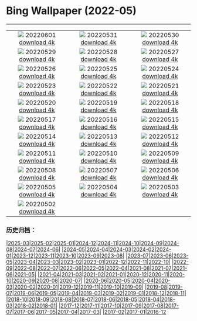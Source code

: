 # Bing Wallpaper (2022-05)
**************
| | | |
| :----: | :----: | :----: |
| ![](https://www.bing.com/th?id=OHR.ParrotDay_EN-US9824481217_1920x1080.jpg) 20220601 [download 4k](https://www.bing.com/th?id=OHR.ParrotDay_EN-US9824481217_UHD.jpg) | ![](https://www.bing.com/th?id=OHR.WW2Lincoln_EN-US6306243521_1920x1080.jpg) 20220531 [download 4k](https://www.bing.com/th?id=OHR.WW2Lincoln_EN-US6306243521_UHD.jpg) | ![](https://www.bing.com/th?id=OHR.HyaliteCreek_EN-US9700334811_1920x1080.jpg) 20220530 [download 4k](https://www.bing.com/th?id=OHR.HyaliteCreek_EN-US9700334811_UHD.jpg) |
| ![](https://www.bing.com/th?id=OHR.PurnululuNP_EN-US9646771554_1920x1080.jpg) 20220529 [download 4k](https://www.bing.com/th?id=OHR.PurnululuNP_EN-US9646771554_UHD.jpg) | ![](https://www.bing.com/th?id=OHR.MarinHeadlands_EN-US9564309974_1920x1080.jpg) 20220528 [download 4k](https://www.bing.com/th?id=OHR.MarinHeadlands_EN-US9564309974_UHD.jpg) | ![](https://www.bing.com/th?id=OHR.Monteverde_EN-US9503031199_1920x1080.jpg) 20220527 [download 4k](https://www.bing.com/th?id=OHR.Monteverde_EN-US9503031199_UHD.jpg) |
| ![](https://www.bing.com/th?id=OHR.Alhambra_EN-US9442124079_1920x1080.jpg) 20220526 [download 4k](https://www.bing.com/th?id=OHR.Alhambra_EN-US9442124079_UHD.jpg) | ![](https://www.bing.com/th?id=OHR.KornatiNP_EN-US0453245326_1920x1080.jpg) 20220525 [download 4k](https://www.bing.com/th?id=OHR.KornatiNP_EN-US0453245326_UHD.jpg) | ![](https://www.bing.com/th?id=OHR.RedBellied_EN-US7363239921_1920x1080.jpg) 20220524 [download 4k](https://www.bing.com/th?id=OHR.RedBellied_EN-US7363239921_UHD.jpg) |
| ![](https://www.bing.com/th?id=OHR.ZebraEgret_EN-US9268536963_1920x1080.jpg) 20220523 [download 4k](https://www.bing.com/th?id=OHR.ZebraEgret_EN-US9268536963_UHD.jpg) | ![](https://www.bing.com/th?id=OHR.AlbionFalls_EN-US5365811607_1920x1080.jpg) 20220522 [download 4k](https://www.bing.com/th?id=OHR.AlbionFalls_EN-US5365811607_UHD.jpg) | ![](https://www.bing.com/th?id=OHR.ApisMellifera_EN-US1549924485_1920x1080.jpg) 20220521 [download 4k](https://www.bing.com/th?id=OHR.ApisMellifera_EN-US1549924485_UHD.jpg) |
| ![](https://www.bing.com/th?id=OHR.GlassBridge_EN-US6168516510_1920x1080.jpg) 20220520 [download 4k](https://www.bing.com/th?id=OHR.GlassBridge_EN-US6168516510_UHD.jpg) | ![](https://www.bing.com/th?id=OHR.KansasPrairiefire_EN-US6008489579_1920x1080.jpg) 20220519 [download 4k](https://www.bing.com/th?id=OHR.KansasPrairiefire_EN-US6008489579_UHD.jpg) | ![](https://www.bing.com/th?id=OHR.SaltPondsMaras_EN-US5922073798_1920x1080.jpg) 20220518 [download 4k](https://www.bing.com/th?id=OHR.SaltPondsMaras_EN-US5922073798_UHD.jpg) |
| ![](https://www.bing.com/th?id=OHR.PawneeOwls_EN-US5086668928_1920x1080.jpg) 20220517 [download 4k](https://www.bing.com/th?id=OHR.PawneeOwls_EN-US5086668928_UHD.jpg) | ![](https://www.bing.com/th?id=OHR.BerninaBloodMoon_EN-US5538561384_1920x1080.jpg) 20220516 [download 4k](https://www.bing.com/th?id=OHR.BerninaBloodMoon_EN-US5538561384_UHD.jpg) | ![](https://www.bing.com/th?id=OHR.WindmillDay_EN-US5180406924_1920x1080.jpg) 20220515 [download 4k](https://www.bing.com/th?id=OHR.WindmillDay_EN-US5180406924_UHD.jpg) |
| ![](https://www.bing.com/th?id=OHR.MaasaiGiraffe_EN-US4914727610_1920x1080.jpg) 20220514 [download 4k](https://www.bing.com/th?id=OHR.MaasaiGiraffe_EN-US4914727610_UHD.jpg) | ![](https://www.bing.com/th?id=OHR.RedCross_EN-US5698722803_1920x1080.jpg) 20220513 [download 4k](https://www.bing.com/th?id=OHR.RedCross_EN-US5698722803_UHD.jpg) | ![](https://www.bing.com/th?id=OHR.OiaVillage_EN-US5240840248_1920x1080.jpg) 20220512 [download 4k](https://www.bing.com/th?id=OHR.OiaVillage_EN-US5240840248_UHD.jpg) |
| ![](https://www.bing.com/th?id=OHR.GiffordPinchot_EN-US4980175686_1920x1080.jpg) 20220511 [download 4k](https://www.bing.com/th?id=OHR.GiffordPinchot_EN-US4980175686_UHD.jpg) | ![](https://www.bing.com/th?id=OHR.GoremeNationalPark_EN-US4875441908_1920x1080.jpg) 20220510 [download 4k](https://www.bing.com/th?id=OHR.GoremeNationalPark_EN-US4875441908_UHD.jpg) | ![](https://www.bing.com/th?id=OHR.MomJoey_EN-US7006938352_1920x1080.jpg) 20220509 [download 4k](https://www.bing.com/th?id=OHR.MomJoey_EN-US7006938352_UHD.jpg) |
| ![](https://www.bing.com/th?id=OHR.SwedishAntenna_EN-US4697496933_1920x1080.jpg) 20220508 [download 4k](https://www.bing.com/th?id=OHR.SwedishAntenna_EN-US4697496933_UHD.jpg) | ![](https://www.bing.com/th?id=OHR.HertfordshireBluebells_EN-US4578338154_1920x1080.jpg) 20220507 [download 4k](https://www.bing.com/th?id=OHR.HertfordshireBluebells_EN-US4578338154_UHD.jpg) | ![](https://www.bing.com/th?id=OHR.JaliscoAgave_EN-US2800710188_1920x1080.jpg) 20220506 [download 4k](https://www.bing.com/th?id=OHR.JaliscoAgave_EN-US2800710188_UHD.jpg) |
| ![](https://www.bing.com/th?id=OHR.WadiRum_EN-US2725530460_1920x1080.jpg) 20220505 [download 4k](https://www.bing.com/th?id=OHR.WadiRum_EN-US2725530460_UHD.jpg) | ![](https://www.bing.com/th?id=OHR.DuckHen_EN-US2672519159_1920x1080.jpg) 20220504 [download 4k](https://www.bing.com/th?id=OHR.DuckHen_EN-US2672519159_UHD.jpg) | ![](https://www.bing.com/th?id=OHR.TravertineTurkey_EN-US2604407895_1920x1080.jpg) 20220503 [download 4k](https://www.bing.com/th?id=OHR.TravertineTurkey_EN-US2604407895_UHD.jpg) |
| ![](https://www.bing.com/th?id=OHR.LeiDay_EN-US2557797109_1920x1080.jpg) 20220502 [download 4k](https://www.bing.com/th?id=OHR.LeiDay_EN-US2557797109_UHD.jpg) |  |  |

### 历史归档：

|[2025-03](2025-03/2025-03.md)|[2025-02](2025-02/2025-02.md)|[2025-01](2025-01/2025-01.md)|[2024-12](2024-12/2024-12.md)|[2024-11](2024-11/2024-11.md)|[2024-10](2024-10/2024-10.md)|[2024-09](2024-09/2024-09.md)|[2024-08](2024-08/2024-08.md)|[2024-07](2024-07/2024-07.md)|[2024-06](2024-06/2024-06.md)|
|[2024-05](2024-05/2024-05.md)|[2024-04](2024-04/2024-04.md)|[2024-03](2024-03/2024-03.md)|[2024-02](2024-02/2024-02.md)|[2024-01](2024-01/2024-01.md)|[2023-12](2023-12/2023-12.md)|[2023-11](2023-11/2023-11.md)|[2023-10](2023-10/2023-10.md)|[2023-09](2023-09/2023-09.md)|[2023-08](2023-08/2023-08.md)|
|[2023-07](2023-07/2023-07.md)|[2023-06](2023-06/2023-06.md)|[2023-05](2023-05/2023-05.md)|[2023-04](2023-04/2023-04.md)|[2023-03](2023-03/2023-03.md)|[2023-02](2023-02/2023-02.md)|[2023-01](2023-01/2023-01.md)|[2022-12](2022-12/2022-12.md)|[2022-11](2022-11/2022-11.md)|[2022-10](2022-10/2022-10.md)|
|[2022-09](2022-09/2022-09.md)|[2022-08](2022-08/2022-08.md)|[2022-07](2022-07/2022-07.md)|[2022-06](2022-06/2022-06.md)|[2022-05](2022-05/2022-05.md)|[2022-04](2022-04/2022-04.md)|[2021-08](2021-08/2021-08.md)|[2021-07](2021-07/2021-07.md)|[2021-06](2021-06/2021-06.md)|[2021-05](2021-05/2021-05.md)|
|[2021-04](2021-04/2021-04.md)|[2021-03](2021-03/2021-03.md)|[2021-02](2021-02/2021-02.md)|[2021-01](2021-01/2021-01.md)|[2020-12](2020-12/2020-12.md)|[2020-11](2020-11/2020-11.md)|[2020-10](2020-10/2020-10.md)|[2020-09](2020-09/2020-09.md)|[2020-08](2020-08/2020-08.md)|[2020-07](2020-07/2020-07.md)|
|[2020-06](2020-06/2020-06.md)|[2020-05](2020-05/2020-05.md)|[2020-04](2020-04/2020-04.md)|[2020-03](2020-03/2020-03.md)|[2020-02](2020-02/2020-02.md)|[2020-01](2020-01/2020-01.md)|[2019-12](2019-12/2019-12.md)|[2019-11](2019-11/2019-11.md)|[2019-10](2019-10/2019-10.md)|[2019-09](2019-09/2019-09.md)|
|[2019-08](2019-08/2019-08.md)|[2019-07](2019-07/2019-07.md)|[2019-06](2019-06/2019-06.md)|[2019-05](2019-05/2019-05.md)|[2019-04](2019-04/2019-04.md)|[2019-03](2019-03/2019-03.md)|[2019-02](2019-02/2019-02.md)|[2019-01](2019-01/2019-01.md)|[2018-12](2018-12/2018-12.md)|[2018-11](2018-11/2018-11.md)|
|[2018-10](2018-10/2018-10.md)|[2018-09](2018-09/2018-09.md)|[2018-08](2018-08/2018-08.md)|[2018-07](2018-07/2018-07.md)|[2018-06](2018-06/2018-06.md)|[2018-05](2018-05/2018-05.md)|[2018-04](2018-04/2018-04.md)|[2018-03](2018-03/2018-03.md)|[2018-02](2018-02/2018-02.md)|[2018-01](2018-01/2018-01.md)|
|[2017-12](2017-12/2017-12.md)|[2017-11](2017-11/2017-11.md)|[2017-10](2017-10/2017-10.md)|[2017-09](2017-09/2017-09.md)|[2017-08](2017-08/2017-08.md)|[2017-07](2017-07/2017-07.md)|[2017-06](2017-06/2017-06.md)|[2017-05](2017-05/2017-05.md)|[2017-04](2017-04/2017-04.md)|[2017-03](2017-03/2017-03.md)|
|[2017-02](2017-02/2017-02.md)|[2017-01](2017-01/2017-01.md)|[2016-12](2016-12/2016-12.md)